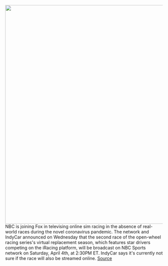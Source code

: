 <img src='https://cdn.vox-cdn.com/thumbor/L2wSjzgogVBEMUnRGkVrieHnT-Y=/0x0:2736x1522/1200x800/filters:focal(295x426:731x862)/cdn.vox-cdn.com/uploads/chorus_image/image/66589698/Screen_Shot_2020_04_01_at_2.59.58_PM.0.png' width='700px' /><br/>
NBC is joining Fox in televising online sim racing in the absence of real-world races during the novel coronavirus pandemic. The network and IndyCar announced on Wednesday that the second race of the open-wheel racing series's virtual replacement season, which features star drivers competing on the iRacing platform, will be broadcast on NBC Sports network on Saturday, April 4th, at 2:30PM ET. IndyCar says it's currently not sure if the race will also be streamed online.
<a href='https://www.theverge.com/2020/4/1/21203305/nbc-indycar-iracing-series-broadcast-sim-online-esports'> Source <a/>